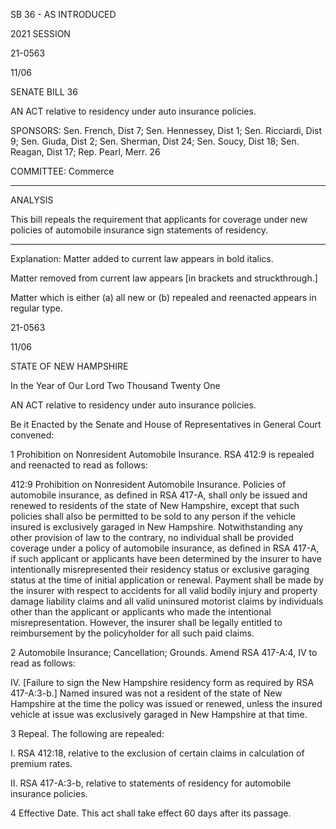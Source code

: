  SB 36 - AS INTRODUCED

 

 

2021 SESSION

 21-0563

 11/06

 

SENATE BILL 36

 

AN ACT relative to residency under auto insurance policies.

 

SPONSORS: Sen. French, Dist 7; Sen. Hennessey, Dist 1; Sen. Ricciardi, Dist 9; Sen. Giuda, Dist 2; Sen. Sherman, Dist 24; Sen. Soucy, Dist 18; Sen. Reagan, Dist 17; Rep. Pearl, Merr. 26

 

COMMITTEE: Commerce

 

-----------------------------------------------------------------

 

ANALYSIS

 

 This bill repeals the requirement that applicants for coverage under new policies of automobile insurance sign statements of residency.

 

- - - - - - - - - - - - - - - - - - - - - - - - - - - - - - - - - - - - - - - - - - - - - - - - - - - - - - - - - - - - - - - - - - - - - - - - - - - 

 

Explanation: Matter added to current law appears in bold italics.

 Matter removed from current law appears [in brackets and struckthrough.]

 Matter which is either (a) all new or (b) repealed and reenacted appears in regular type.

 21-0563

 11/06

 

STATE OF NEW HAMPSHIRE

 

In the Year of Our Lord Two Thousand Twenty One

 

AN ACT relative to residency under auto insurance policies.

 

Be it Enacted by the Senate and House of Representatives in General Court convened:

 

 1 Prohibition on Nonresident Automobile Insurance. RSA 412:9 is repealed and reenacted to read as follows:

 412:9 Prohibition on Nonresident Automobile Insurance. Policies of automobile insurance, as defined in RSA 417-A, shall only be issued and renewed to residents of the state of New Hampshire, except that such policies shall also be permitted to be sold to any person if the vehicle insured is exclusively garaged in New Hampshire. Notwithstanding any other provision of law to the contrary, no individual shall be provided coverage under a policy of automobile insurance, as defined in RSA 417-A, if such applicant or applicants have been determined by the insurer to have intentionally misrepresented their residency status or exclusive garaging status at the time of initial application or renewal. Payment shall be made by the insurer with respect to accidents for all valid bodily injury and property damage liability claims and all valid uninsured motorist claims by individuals other than the applicant or applicants who made the intentional misrepresentation. However, the insurer shall be legally entitled to reimbursement by the policyholder for all such paid claims. 

 2 Automobile Insurance; Cancellation; Grounds. Amend RSA 417-A:4, IV to read as follows:

 IV. [Failure to sign the New Hampshire residency form as required by RSA 417-A:3-b.] Named insured was not a resident of the state of New Hampshire at the time the policy was issued or renewed, unless the insured vehicle at issue was exclusively garaged in New Hampshire at that time.

 3 Repeal. The following are repealed:

 I. RSA 412:18, relative to the exclusion of certain claims in calculation of premium rates.

 II. RSA 417-A:3-b, relative to statements of residency for automobile insurance policies.

 4 Effective Date. This act shall take effect 60 days after its passage.

